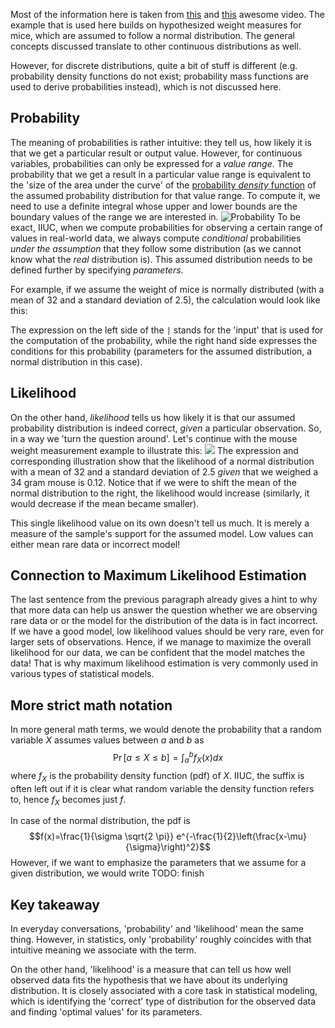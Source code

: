 Most of the information here is taken from [this](https://youtu.be/pYxNSUDSFH4?si=_x-JUWcmNvdIj3e7) and [this](https://youtu.be/XepXtl9YKwc?si=5vmHEg3uGCzqHq4m) awesome video. The example that is used here builds on hypothesized weight measures for mice, which are assumed to follow a normal distribution. The general concepts discussed translate to other continuous distributions as well.

However, for discrete distributions, quite a bit of stuff is different (e.g. probability density functions do not exist; probability mass functions are used to derive probabilities instead), which is not discussed here.
## Probability
The meaning of probabilities is rather intuitive: they tell us, how likely it is that we get a particular result or output value. However, for continuous variables, probabilities can only be expressed for a _value range_. The probability that we get a result in a particular value range is equivalent to the 'size of the area under the curve' of the [probability _density_ function](https://en.wikipedia.org/wiki/Probability_density_function) of the assumed probability distribution for that value range. To compute it, we need to use a definite integral whose upper and lower bounds are the boundary values of the range we are interested in.
![Probability](Probability.png)
To be exact, IIUC, when we compute probabilities for observing a certain range of values in real-world data, we always compute _conditional_ probabilities _under the assumption_ that they follow some distribution (as we cannot know what the _real_ distribution is). This assumed distribution needs to be defined further by specifying _parameters_.

For example, if we assume the weight of mice is normally distributed (with a mean of 32 and a standard deviation of 2.5), the calculation would look like this:

The expression on the left side of the `|` stands for the 'input' that is used for the computation of the probability, while the right hand side expresses the conditions for this probability (parameters for the assumed distribution, a normal distribution in this case).
## Likelihood
On the other hand, _likelihood_ tells us how likely it is that our assumed probability distribution is indeed correct, _given_ a particular observation. So, in a way we 'turn the question around'. Let's continue with the mouse weight measurement example to illustrate this:
![](Likelihood.png)
The expression and corresponding illustration show that the likelihood of a normal distribution with a mean of 32 and a standard deviation of 2.5 _given_ that we weighed a 34 gram mouse is 0.12. Notice that if we were to shift the mean of the normal distribution to the right, the likelihood would increase (similarly, it would decrease if the mean became smaller).

This single likelihood value on its own doesn't tell us much. It is merely a measure of the sample's support for the assumed model. Low values can either mean rare data or incorrect model!
## Connection to Maximum Likelihood Estimation
The last sentence from the previous paragraph already gives a hint to why  that more data can help us answer the question whether we are observing rare data or or the model for the distribution of the data is in fact incorrect. If we have a good model, low likelihood values should be very rare, even for larger sets of observations. Hence, if we manage to maximize the overall likelihood for our data, we can be confident that the model matches the data! That is why maximum likelihood estimation is very commonly used in various types of statistical models.
## More strict math notation
In more general math terms, we would denote the probability that a random variable $X$ assumes values between $a$ and $b$ as
$$\operatorname{Pr}[a \leq X \leq b]=\int_a^b f_X(x) dx$$
where $f_{X}$ is the probability density function (pdf) of $X$. IIUC, the suffix is often left out if it is clear what random variable the density function refers to, hence $f_{X}$ becomes just $f$.

In case of the normal distribution, the pdf is
$$f(x)=\frac{1}{\sigma \sqrt{2 \pi}} e^{-\frac{1}{2}\left(\frac{x-\mu}{\sigma}\right)^2}$$
However, if we want to emphasize the parameters that we assume for a given distribution, we would write
TODO: finish

## Key takeaway
In everyday conversations, 'probability' and 'likelihood' mean the same thing. However, in statistics, only 'probability' roughly coincides with that intuitive meaning we associate with the term. 

On the other hand, 'likelihood' is a measure that can tell us how well observed data fits the hypothesis that we have about its underlying distribution. It is closely associated with a core task in statistical modeling, which is identifying the 'correct' type of distribution for the observed data and finding 'optimal values' for its parameters.


